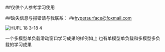 ##仅供个人参考学习使用

##缺失信息与报错请与我联系：
##hypersurface@foxmail.com

![HUFL 18 3-18 4](https://github.com/yokiYuzi/Pred_Modle-For-Load-Info/assets/76743561/9fa62a93-4a5c-4a3b-b58a-2ab6a91687a6)

一个多模型单负载滑动窗口学习成果的样例如上
也有单模型单负载和多模型多负载的学习成果
